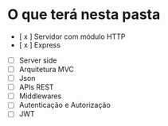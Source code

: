 # O que terá nesta pasta

- [ x ] Servidor com módulo HTTP
- [ x ] Express
- [ ] Server side
- [ ] Arquitetura MVC
- [ ] Json 
- [ ] APIs REST
- [ ] Middlewares
- [ ] Autenticação e Autorização
- [ ] JWT